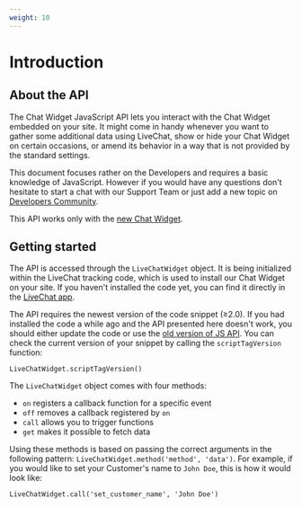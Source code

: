 ```yaml
---
weight: 10
---
```


# Introduction

## About the API

The Chat Widget JavaScript API lets you interact with the Chat Widget embedded on your site.
It might come in handy whenever you want to gather some additional data using LiveChat, show or hide your Chat Widget on certain occasions, or amend its behavior in a way that is not provided by the standard settings.

This document focuses rather on the Developers and requires a basic knowledge of JavaScript. However if you would have any questions don't hesitate to start a chat with our Support Team or just add a new topic on [Developers Community](https://www.livechatinc.com/community/c/developers-api).

This API works only with the [new Chat Widget](https://developers.livechatinc.com/blog/new-chat-window-look/).

## Getting started

The API is accessed through the `LiveChatWidget` object.
It is being initialized within the LiveChat tracking code, which is used to install our Chat Widget on your site.
If you haven't installed the code yet, you can find it directly in the [LiveChat app](https://my.livechatinc.com/settings/code).

The API requires the newest version of the code snippet (≥2.0). If you had installed the code a while ago and the API presented here doesn't work, you should either update the code or use the [old version of JS API](https://developers.livechatinc.com/docs/js-api/#introduction). You can check the current version of your snippet by calling the `scriptTagVersion` function:

`LiveChatWidget.scriptTagVersion()`

The `LiveChatWidget` object comes with four methods:

- `on` registers a callback function for a specific event
- `off` removes a callback registered by `on`
- `call` allows you to trigger functions
- `get` makes it possible to fetch data

Using these methods is based on passing the correct arguments in the following pattern: `LiveChatWidget.method('method', 'data')`.
For example, if you would like to set your Customer's name to `John Doe`, this is how it would look like:

`LiveChatWidget.call('set_customer_name', 'John Doe')`
